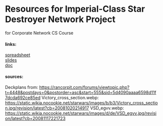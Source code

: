 # Resources for Imperial-Class Star Destroyer Network Project
for Corporate Network CS Course

#### links:
[spreadsheet](https://docs.google.com/spreadsheets/d/1e7jWeYcorjkDFNFNSrMwYawOL_GBvVlroHnkW7TGr5M/edit)\
[slides](https://docs.google.com/presentation/d/1vmfGa4GCzMRR9ZKqC1Hvpx24Ef45Ol1SuXvkxTxhfp4/edit)\
[doc](https://docs.google.com/document/d/154_0eVDhvjryMSEypEtq0lI4i4WxCR6b2MPExU4DpGo/edit)

#### sources:
Deckplans from:
    https://rancorpit.com/forums/viewtopic.php?t=4448&postdays=0&postorder=asc&start=555&sid=5d4090aaaa6598d11f7dcda692ce85ed
Victory_cross_section.webp: 
    https://static.wikia.nocookie.net/starwars/images/b/b3/Victory_cross_section.jpg/revision/latest?cb=20081020214917
VSD_egvv.webp:
    https://static.wikia.nocookie.net/starwars/images/d/de/VSD_egvv.jpg/revision/latest?cb=20081117221723